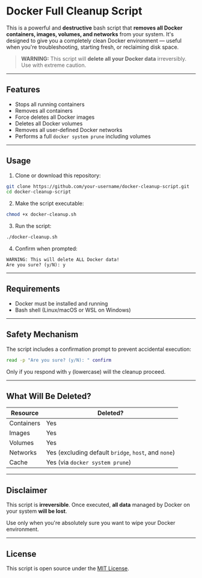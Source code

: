 # Docker Full Cleanup Script

This is a powerful and **destructive** bash script that **removes all Docker containers, images, volumes, and networks** from your system. It's designed to give you a completely clean Docker environment — useful when you're troubleshooting, starting fresh, or reclaiming disk space.

> **WARNING:** This script will **delete all your Docker data** irreversibly. Use with extreme caution.

* * *

## Features

* Stops all running containers
* Removes all containers
* Force deletes all Docker images
* Deletes all Docker volumes
* Removes all user-defined Docker networks
* Performs a full `docker system prune` including volumes

* * *

## Usage

1. Clone or download this repository:

```bash
git clone https://github.com/your-username/docker-cleanup-script.git
cd docker-cleanup-script
```

2. Make the script executable:

```bash
chmod +x docker-cleanup.sh
```

3. Run the script:

```bash
./docker-cleanup.sh
```

4. Confirm when prompted:

```
WARNING: This will delete ALL Docker data!
Are you sure? (y/N): y
```

* * *

## Requirements

* Docker must be installed and running
* Bash shell (Linux/macOS or WSL on Windows)

* * *

## Safety Mechanism

The script includes a confirmation prompt to prevent accidental execution:

```bash
read -p "Are you sure? (y/N): " confirm
```

Only if you respond with `y` (lowercase) will the cleanup proceed.

* * *

## What Will Be Deleted?

| Resource   | Deleted?                                                  |
| ---------- | --------------------------------------------------------- |
| Containers | Yes                                                       |
| Images     | Yes                                                       |
| Volumes    | Yes                                                       |
| Networks   | Yes (excluding default `bridge`, `host`, and `none`)      |
| Cache      | Yes (via `docker system prune`)                           |

* * *

## Disclaimer

This script is **irreversible**. Once executed, **all data** managed by Docker on your system **will be lost**.

Use only when you're absolutely sure you want to wipe your Docker environment.

* * *

## License

This script is open source under the [MIT License](LICENSE).